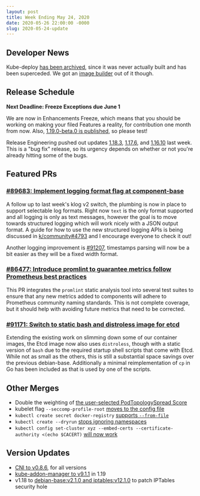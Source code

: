 ```yaml
---
layout: post
title: Week Ending May 24, 2020
date: 2020-05-26 22:00:00 -0000
slug: 2020-05-24-update
---
```


## Developer News

Kube-deploy [has been archived](https://github.com/kubernetes/org/issues/1888), since it was never actually built and has been superceded.  We got an [image builder](https://github.com/kubernetes-sigs/image-builder) out of it though.

## Release Schedule

**Next Deadline: Freeze Exceptions due June 1**

We are now in Enhancements Freeze, which means that you should be working on making your filed Features a reality, for contribution one month from now. Also, [1.19.0-beta.0 is published](https://github.com/kubernetes/kubernetes/blob/master/CHANGELOG/CHANGELOG-1.19.md/#v1190-beta0), so please test!

Release Engineering pushed out updates [1.18.3](https://github.com/kubernetes/kubernetes/blob/master/CHANGELOG/CHANGELOG-1.18.md/#v1183), [1.17.6](https://github.com/kubernetes/kubernetes/blob/master/CHANGELOG/CHANGELOG-1.17.md/#v1176), and [1.16.10](https://github.com/kubernetes/kubernetes/blob/master/CHANGELOG/CHANGELOG-1.16.md#v11610) last week.  This is a "bug fix" release, so its urgency depends on whether or not you're already hitting some of the bugs.

## Featured PRs

### [#89683: Implement logging format flag at component-base](https://github.com/kubernetes/kubernetes/pull/89683)

A follow up to last week's klog v2 switch, the plumbing is now in place to support selectable log formats. Right now `text` is the only format supported and all logging is only as text messages, however the goal is to move towards structured logging which will work nicely with a JSON output format. A guide for how to use the new structured logging APIs is being discussed in [k/community#4793](https://github.com/kubernetes/community/pull/4793) and I encourage everyone to check it out!

Another logging improvement is [#91207](https://github.com/kubernetes/kubernetes/pull/91207), timestamps parsing will now be a bit easier as they will be a fixed width format.

### [#86477: Introduce promlint to guarantee metrics follow Prometheus best practices](https://github.com/kubernetes/kubernetes/pull/86477)

This PR integrates the `promlint` static analysis tool into several test suites to ensure that any new metrics added to components will adhere to Prometheus community naming standards. This is not complete coverage, but it should help with avoiding future metrics that need to be corrected.

### [#91171: Switch to static bash and distroless image for etcd](https://github.com/kubernetes/kubernetes/pull/91171)

Extending the existing work on slimming down some of our container images, the Etcd image now also uses `distroless`, though with a static version of `bash` due to the required startup shell scripts that come with Etcd. While not as small as the others, this is still a substantial space savings over the previous debian-base. Additionally a minimal reimplementation of `cp` in Go has been included as that is used by one of the scripts.

## Other Merges

* Double the weighting of [the user-selected PodTopologySpread Score](https://github.com/kubernetes/kubernetes/pull/91258)
* kubelet flag `--seccomp-profile-root` [moves to the config file](https://github.com/kubernetes/kubernetes/pull/91182)
* `kubectl create secret docker-registry` [supports `--from-file`](https://github.com/kubernetes/kubernetes/pull/90960)
* `kubectl create --dryrun` [stops ignoring namespaces](https://github.com/kubernetes/kubernetes/pull/90502)
* `kubectl config set-cluster xyz --embed-certs --certificate-authority <(echo $CACERT)` [will now work](https://github.com/kubernetes/kubernetes/pull/91077)

## Version Updates

* [CNI to v0.8.6](https://github.com/kubernetes/kubernetes/pull/91370), for all versions
* [kube-addon-manager to v9.1.1](https://github.com/kubernetes/kubernetes/pull/91240) in 1.19
* v1.18 to [debian-base:v2.1.0 and iptables:v12.1.0](https://github.com/kubernetes/kubernetes/pull/90863) to patch IPTables security hole
